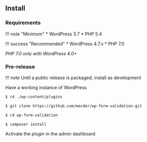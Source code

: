 ## Install

### Requirements

!!! note "Minimum"
    * WordPress 3.7
    * PHP 5.4

!!! success "Recommended"
    * WordPress 4.7.x
    * PHP 7.0

*PHP 7.0 only with WordPress 4.0+*

### Pre-release

!!! note
    Until a public release is packaged, install as development

Have a working instance of WordPress

```sh
$ cd ./wp-content/plugins

$ git clone https://github.com/macder/wp-form-validation.git

$ cd wp-form-validation

$ composer install
```

Activate the plugin in the admin dashboard
